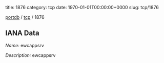 title: 1876
category: tcp
date: 1970-01-01T00:00:00+0000
slug: tcp/1876

[portdb](/) / [tcp](/category/tcp.html) / 1876


## IANA Data

_Name:_ ewcappsrv

_Description:_ ewcappsrv

